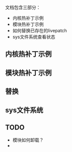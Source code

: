 文档包含三部分：

* 内核热补丁示例
* 模块热补丁示例
* 如何替换已存在的livepatch
* sys文件系统查看状态



## 内核热补丁示例



## 模块热补丁示例



## 替换



## sys文件系统





## TODO

* 模块如何卸载？
* 

